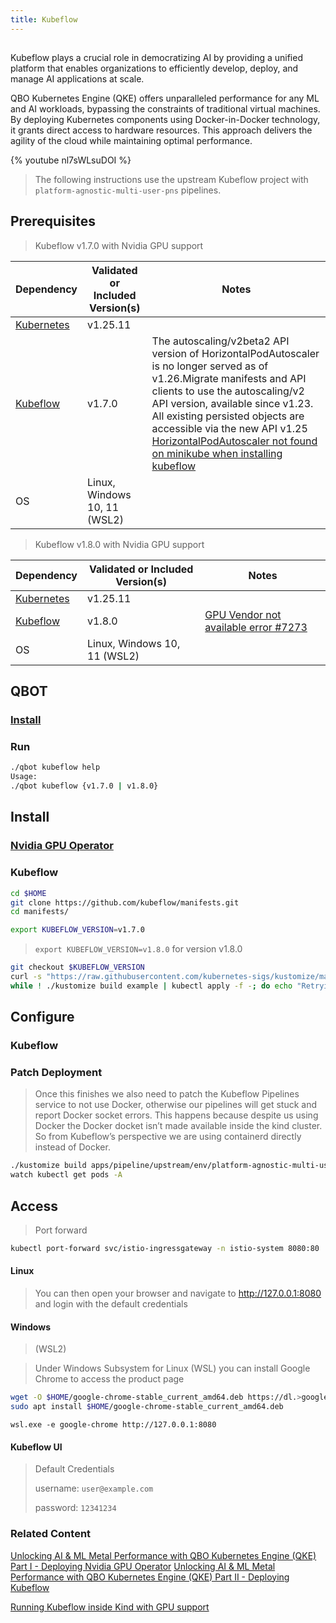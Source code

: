 ```yaml
---
title: Kubeflow
---
```


<!-- <img src="/demos/images/kubeflow.svg" width="100"> -->

##

Kubeflow plays a crucial role in democratizing AI by providing a unified platform that enables organizations to efficiently develop, deploy, and manage AI applications at scale.

QBO Kubernetes Engine (QKE) offers unparalleled performance for any ML and AI workloads, bypassing the constraints of traditional virtual machines. By deploying Kubernetes components using Docker-in-Docker technology, it grants direct access to hardware resources. This approach delivers the agility of the cloud while maintaining optimal performance.

{% youtube nl7sWLsuDOI %}

> The following instructions use the upstream Kubeflow project with `platform-agnostic-multi-user-pns` pipelines.

## Prerequisites

> Kubeflow v1.7.0 with Nvidia GPU support

| Dependency                                                           | Validated or Included Version(s) | Notes                                                                                                                                                                                                                                                                                                                                                                                                                                                            |
| -------------------------------------------------------------------- | -------------------------------- | ---------------------------------------------------------------------------------------------------------------------------------------------------------------------------------------------------------------------------------------------------------------------------------------------------------------------------------------------------------------------------------------------------------------------------------------------------------------- |
| [Kubernetes](https://github.com/kubernetes/kubernetes/tree/v1.25.11) | v1.25.11                         |                                                                                                                                                                                                                                                                                                                                                                                                                                                                  |
| [Kubeflow](https://www.kubeflow.org/docs/releases/kubeflow-1.7/)     | v1.7.0                           | The autoscaling/v2beta2 API version of HorizontalPodAutoscaler is no longer served as of v1.26.Migrate manifests and API clients to use the autoscaling/v2 API version, available since v1.23. All existing persisted objects are accessible via the new API v1.25 [HorizontalPodAutoscaler not found on minikube when installing kubeflow](https://stackoverflow.com/questions/76502195/horizontalpodautoscaler-not-found-on-minikube-when-installing-kubeflow) |
| OS                                                                   | Linux, Windows 10, 11 (WSL2)     |                                                                                                                                                                                                                                                                                                                                                                                                                                                                  |

> Kubeflow v1.8.0 with Nvidia GPU support

| Dependency                                                           | Validated or Included Version(s) | Notes                                                                                    |
| -------------------------------------------------------------------- | -------------------------------- | ---------------------------------------------------------------------------------------- |
| [Kubernetes](https://github.com/kubernetes/kubernetes/tree/v1.25.11) | v1.25.11                         |                                                                                          |
| [Kubeflow](https://www.kubeflow.org/docs/releases/kubeflow-1.8/)     | v1.8.0                           | [GPU Vendor not available error #7273](https://github.com/kubeflow/kubeflow/issues/7273) |
| OS                                                                   | Linux, Windows 10, 11 (WSL2)     |                                                                                          |

## QBOT

### [Install](qbot)

### Run

```bash
./qbot kubeflow help
Usage:
./qbot kubeflow {v1.7.0 | v1.8.0}
```

## Install

### [Nvidia GPU Operator](ai_and_ml?id=nvidia-gpu-operator)

### Kubeflow

```bash
cd $HOME
git clone https://github.com/kubeflow/manifests.git
cd manifests/
```

```bash
export KUBEFLOW_VERSION=v1.7.0
```

> `export KUBEFLOW_VERSION=v1.8.0` for version v1.8.0

```bash
git checkout $KUBEFLOW_VERSION
curl -s "https://raw.githubusercontent.com/kubernetes-sigs/kustomize/master/hack/install_kustomize.sh"  | bash
while ! ./kustomize build example | kubectl apply -f -; do echo "Retrying to apply resources"; sleep 10; done
```

## Configure

### Kubeflow

### Patch Deployment

> Once this finishes we also need to patch the Kubeflow Pipelines service to not use Docker, otherwise our pipelines will get stuck and report Docker socket errors. This happens because despite us using Docker the Docker docket isn’t made available inside the kind cluster. So from Kubeflow’s perspective we are using containerd directly instead of Docker.

```bash
./kustomize build apps/pipeline/upstream/env/platform-agnostic-multi-user-pns | kubectl apply -f -
watch kubectl get pods -A
```

## Access

> Port forward

```bash
kubectl port-forward svc/istio-ingressgateway -n istio-system 8080:80

```

#### Linux

> You can then open your browser and navigate to http://127.0.0.1:8080 and login with the default credentials

#### Windows

> (WSL2)

> Under Windows Subsystem for Linux (WSL) you can install Google Chrome to access the product page

```bash
wget -O $HOME/google-chrome-stable_current_amd64.deb https://dl.>google.com/linux/direct/google-chrome-stable_current_amd64.deb
sudo apt install $HOME/google-chrome-stable_current_amd64.deb
```

```
wsl.exe -e google-chrome http://127.0.0.1:8080
```

#### Kubeflow UI

> Default Credentials
>
> username: `user@example.com`
>
> password: `12341234`

<!-- ![kubeflow nvidia-smi](img/kubeflow_nvidia_smi.png) -->

### Related Content

[Unlocking AI & ML Metal Performance with QBO Kubernetes Engine (QKE) Part I - Deploying Nvidia GPU Operator](/blogs/nvidia_kubeflow_1)
[Unlocking AI & ML Metal Performance with QBO Kubernetes Engine (QKE) Part II - Deploying Kubeflow](/blogs/nvidia_kubeflow_2)

[Running Kubeflow inside Kind with GPU support](https://jacobtomlinson.dev/posts/2022/running-kubeflow-inside-kind-with-gpu-support/)
